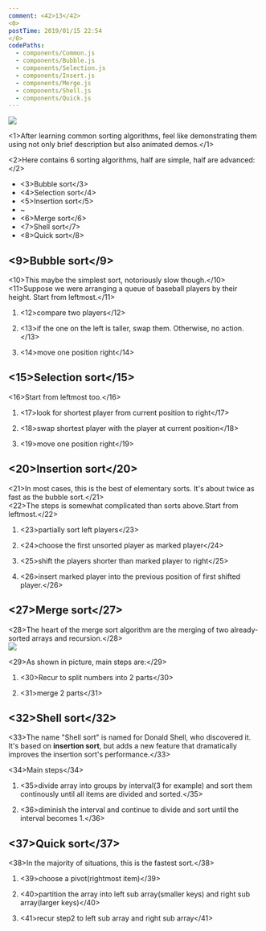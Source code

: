 ```yaml
---
comment: <42>13</42>
<0>
postTime: 2019/01/15 22:54
</0>
codePaths:
  - components/Common.js
  - components/Bubble.js
  - components/Selection.js
  - components/Insert.js
  - components/Merge.js
  - components/Shell.js
  - components/Quick.js
---
```


![](https://terry-su.github.io/BlogCDN/images/simpson-evolution.jpg)    

<1>After learning common sorting algorithms, feel like demonstrating them using not only brief description but also animated demos.</1>

<2>Here contains 6 sorting algorithms, half are simple, half are advanced:</2>
* <3>Bubble sort</3>
* <4>Selection sort</4>
* <5>Insertion sort</5>
* ~
* <6>Merge sort</6>
* <7>Shell sort</7>
* <8>Quick sort</8>



## <9>Bubble sort</9>
<10>This maybe the simplest sort, notoriously slow though.</10>  
<11>Suppose we were arranging a queue of baseball players by their height. 
Start from leftmost.</11>

1. <12>compare two players</12> 

2. <13>if the one on the left is taller, swap them. Otherwise, no action.</13>

3. <14>move one position right</14>

<Bubble />


## <15>Selection sort</15>
<16>Start from leftmost too.</16>

1. <17>look for shortest player from current position to right</17>

2. <18>swap shortest player with the player at current position</18>

3. <19>move one position right</19>


<Selection />


## <20>Insertion sort</20>
<21>In most cases, this is the best of elementary sorts. It's about twice as fast as the bubble sort.</21>  
<22>The steps is somewhat complicated than sorts above.Start from leftmost.</22>

1. <23>partially sort left players</23>

2. <24>choose the first unsorted player as marked player</24>

3. <25>shift the players shorter than marked player to right</25>

4. <26>insert marked player into the previous  position of first shifted player.</26>

<Insert />





## <27>Merge sort</27>
<28>The heart of the merge sort algorithm are the merging of two already-sorted arrays and recursion.</28>  
![](https://upload.wikimedia.org/wikipedia/commons/thumb/e/e6/Merge_sort_algorithm_diagram.svg/800px-Merge_sort_algorithm_diagram.svg.png)

<29>As shown in picture, main steps are:</29>

1. <30>Recur to split numbers into 2 parts</30>

2. <31>merge 2 parts</31>

<Merge />

## <32>Shell sort</32>
<33>The name "Shell sort" is named for Donald Shell, who discovered it. It's based on **insertion sort**, but adds a new feature that dramatically improves the insertion sort's performance.</33>  

<34>Main steps</34>

1. <35>divide array into groups by interval(3 for example) and sort them continously until all items are divided and sorted.</35>

2. <36>diminish the interval and continue to divide and sort until the interval becomes 1.</36>

<Shell />



## <37>Quick sort</37>
<38>In the majority of situations, this is the fastest sort.</38>

1. <39>choose a pivot(rightmost item)</39>

2. <40>partition the array into left sub array(smaller keys) and right sub array(larger keys)</40>

3. <41>recur step2 to left sub array and right sub array</41>

<Quick />